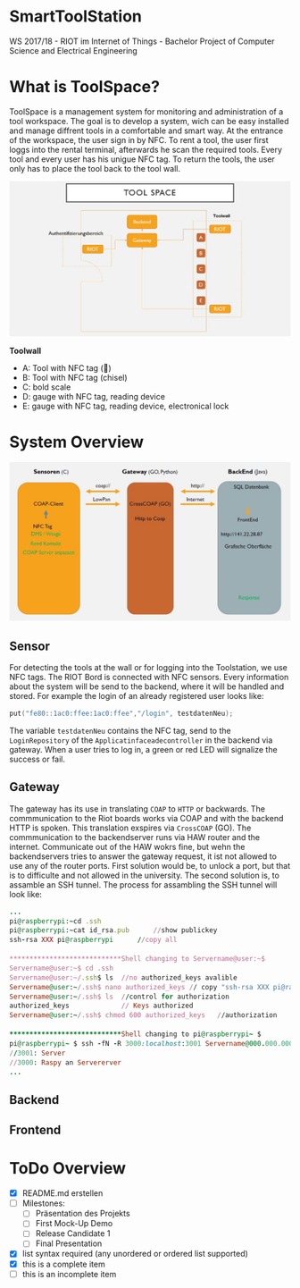 # SmartToolStation
  
WS 2017/18 - RIOT im Internet of Things - Bachelor Project of Computer Science and Electrical Engineering 
   
# What is ToolSpace?
  
ToolSpace is a management system for monitoring and administration of a tool workspace.
The goal is to develop a system, wich can be easy installed and manage diffrent tools in a comfortable and smart way.
At the entrance of the workspace, the user sign in by NFC. To rent a tool, the user first loggs into the rental terminal, afterwards he scan the required tools.
Every tool and every user has his unigue NFC tag. 
To return the tools, the user only has to place the tool back to the tool wall.
        
![Toolspaceübersicht](images/ToolSpace_Uebersicht.jpg)

**Toolwall**
  
  - A: Tool with NFC tag (:hammer:)
  - B: Tool with NFC tag (chisel)
  - C: bold scale
  - D: gauge with NFC tag, reading device
  - E: gauge with NFC tag, reading device, electronical lock
  


    
# System Overview
   
![Planungsübersicht](images/aufbau_Toolspace.JPG)


## Sensor

For detecting the tools at the wall or for logging into the Toolstation, we use NFC tags. The RIOT Bord is connected with NFC sensors. Every information about the system will be send to the backend, where it will be handled and stored. For example the login of an already registered user looks like:

``` c
put("fe80::1ac0:ffee:1ac0:ffee","/login", testdatenNeu);
```

The variable `testdatenNeu` contains the NFC tag, send to the `LoginRepository` of the `Applicatinfaceadecontroller` in the backend via gateway. When a user tries to log in, a green or red LED will signalize the success or fail.

## Gateway

The gateway has its use in translating `COAP` to `HTTP` or backwards. The commmunication to the Riot boards works via COAP and with the backend HTTP is spoken. This translation exspires via `CrossCOAP` (GO). The commmunication to the backendserver runs via HAW router and the internet. Communicate out of the HAW wokrs fine, but wehn the backendservers tries to answer the gateway request, it ist not allowed to use any of the router ports. First solution would be, to unlock a port, but that is to difficulte and not allowed in the university. The second solution is, to assamble an SSH tunnel. The process for assambling the SSH tunnel will look like:

``` ruby
...
pi@raspberrypi:~cd .ssh		
pi@raspberrypi:~cat id_rsa.pub		//show publickey
ssh-rsa XXX pi@raspberrypi		//copy all

****************************Shell changing to Servername@user:~$
Servername@user:~$ cd .ssh
Servername@user:~/.ssh$ ls	//no authorized_keys avalible
Servername@user:~/.ssh$ nano authorized_keys // copy "ssh-rsa XXX pi@raspberrypi" into the file
Servername@user:~/.ssh$ ls	//control for authorization
authorized_keys				// Keys authorized
Servername@user:~/.ssh$ chmod 600 authorized_keys	//authorization

****************************Shell changing to pi@raspberrypi~ $
pi@raspberrypi~ $ ssh -fN -R 3000:localhost:3001 Servername@000.000.000.000 //reverse ssh
//3001: Server
//3000: Raspy an Servererver
...
```

## Backend

## Frontend

# ToDo Overview
- [x] README.md erstellen
- [ ] Milestones:
  - [ ] Präsentation des Projekts
  - [ ] First Mock-Up Demo
  - [ ] Release Candidate 1
  - [ ] Final Presentation
- [x] list syntax required (any unordered or ordered list supported)
- [x] this is a complete item
- [ ] this is an incomplete item
